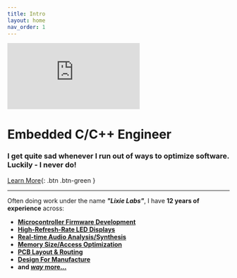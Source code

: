 ```yaml
---
title: Intro
layout: home
nav_order: 1
---
```


<iframe class="youtube-video" src="https://www.youtube.com/embed/n2YH9V63OQo" title="YouTube video player" frameborder="0" allow="accelerometer; autoplay; clipboard-write; encrypted-media; gyroscope; picture-in-picture; web-share" allowfullscreen></iframe>

# Embedded C/C++ Engineer

### I get quite sad whenever I run out of ways to optimize software. Luckily - I never do!<br>

[Learn More](https://connor.nishiji.ma/products.html){: .btn .btn-green }

--------

Often doing work under the name ***"Lixie Labs"***, I have **12 years of experience** across:

- **[Microcontroller Firmware Development](TBD)**
- **[High-Refresh-Rate LED Displays](TBD)**
- **[Real-time Audio Analysis/Synthesis](TBD)**
- **[Memory Size/Access Optimization](TBD)**
- **[PCB Layout & Routing](TBD)**
- **[Design For Manufacture](TBD)**
- **and [*way* more...](TBD)**
